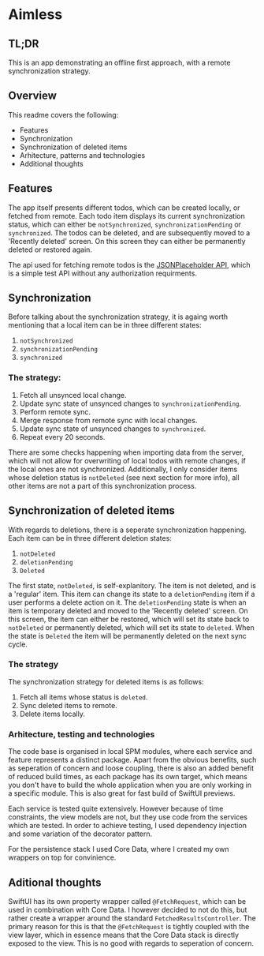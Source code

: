 # Aimless

## TL;DR
This is an app demonstrating an offline first approach, with a remote synchronization strategy. 

## Overview
This readme covers the following:
- Features
- Synchronization
- Synchronization of deleted items
- Arhitecture, patterns and technologies
- Additional thoughts

## Features
The app itself presents different todos, which can be created locally, or fetched from remote. Each todo item displays its current synchronization status, which can either be `notSynchronized`, `synchronizationPending` or `synchronized`. The todos can be deleted, and are subsequently moved to a 'Recently deleted' screen. On this screen they can either be permanently deleted or restored again. 

The api used for fetching remote todos is the [JSONPlaceholder API](https://jsonplaceholder.typicode.com/), which is a simple test API without 
any authorization requirments. 

## Synchronization

Before talking about the synchronization strategy, it is againg worth mentioning that a local item can be in three different states:
1. `notSynchronized`
2. `synchronizationPending`
3. `synchronized`

### The strategy:
1. Fetch all unsynced local change.
2. Update sync state of unsynced changes to `synchronizationPending`.
3. Perform remote sync.
4. Merge response from remote sync with local changes.
6. Update sync state of unsynced changes to `synchronized`.
7. Repeat every 20 seconds.

There are some checks happening when importing data from the server, which will not allow for overwriting of local todos with remote changes, if the local ones are not synchronized. Additionally, I only consider items whose deletion status is `notDeleted` (see next section for more info), all other items are not a part of this synchronization process.

## Synchronization of deleted items
With regards to deletions, there is a seperate synchronization happening. Each item can be in three different deletion states:
1. `notDeleted`
2. `deletionPending`
3. `Deleted`

The first state, `notDeleted`, is self-explanitory. The item is not deleted, and is a 'regular' item. This item can change its state to a `deletionPending` item if a user performs a delete action on it. The `deletionPending` state is when an item is temporary deleted and moved to the 'Recently deleted' screen. On this screen, the item can either be restored, which will set its state back to `notDeleted` or permanently deleted, which will set its state to `deleted`. When the state is `Deleted` the item will be permanently deleted on the next sync cycle.

### The strategy
The synchronization strategy for deleted items is as follows:
1. Fetch all items whose status is `deleted`.
2. Sync deleted items to remote.
3. Delete items locally.

### Arhitecture, testing and technologies
The code base is organised in local SPM modules, where each service and feature represents a distinct package. Apart from the obvious benefits, such as 
seperation of concern and loose coupling, there is also an added benefit of reduced build times, as each package has its own target, which means you don't have to build the whole application when you are only working in a specific module. This is also great for fast build of SwiftUI previews.

Each service is tested quite extensively. However because of time constraints, the view models are not, but they use code from the services which are tested. In order to achieve testing, I used dependency injection and some variation of the decorator pattern. 

For the persistence stack I used Core Data, where I created my own wrappers on top for convinience.

## Aditional thoughts
SwiftUI has its own property wrapper called `@FetchRequest`, which can be used in combination with Core Data. I however decided to not do this, but rather create a wrapper around the standard `FetchedResultsController`. The primary reason for this is that the `@FetchRequest` is tightly coupled with the view layer, which in essence means that the Core Data stack is directly exposed to the view. This is no good with regards to seperation of concern. 

